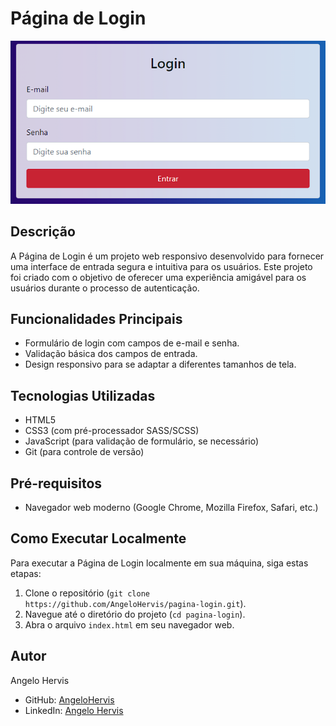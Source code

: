 # Página de Login

![Página de Login](img/projeto.png)

## Descrição
A Página de Login é um projeto web responsivo desenvolvido para fornecer uma interface de entrada segura e intuitiva para os usuários. Este projeto foi criado com o objetivo de oferecer uma experiência amigável para os usuários durante o processo de autenticação.

## Funcionalidades Principais
- Formulário de login com campos de e-mail e senha.
- Validação básica dos campos de entrada.
- Design responsivo para se adaptar a diferentes tamanhos de tela.

## Tecnologias Utilizadas
- HTML5
- CSS3 (com pré-processador SASS/SCSS)
- JavaScript (para validação de formulário, se necessário)
- Git (para controle de versão)

## Pré-requisitos
- Navegador web moderno (Google Chrome, Mozilla Firefox, Safari, etc.)

## Como Executar Localmente
Para executar a Página de Login localmente em sua máquina, siga estas etapas:
1. Clone o repositório (`git clone https://github.com/AngeloHervis/pagina-login.git`).
2. Navegue até o diretório do projeto (`cd pagina-login`).
3. Abra o arquivo `index.html` em seu navegador web.

## Autor
Angelo Hervis
- GitHub: [AngeloHervis](https://github.com/AngeloHervis)
- LinkedIn: [Angelo Hervis](https://www.linkedin.com/in/angelo-hervis/)
